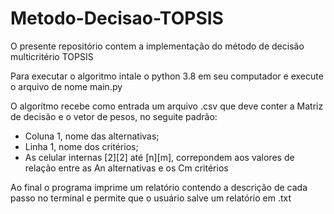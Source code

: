 # Metodo-Decisao-TOPSIS
O presente repositório contem a implementação do método de decisão multicritério TOPSIS

Para executar o algoritmo intale o python 3.8 em seu computador e execute o arquivo de nome main.py

O algorítmo recebe como entrada um arquivo .csv que deve conter a Matriz de decisão e o vetor de pesos, no seguite padrão:
  
  - Coluna 1, nome das alternativas;
  - Linha 1, nome dos critérios;
  - As celular internas [2][2] até [n][m], correpondem aos valores de relação entre as An alternativas e os Cm critérios

Ao final o programa imprime um relatório contendo a descrição de cada passo no terminal e permite que o usuário salve um relatório em .txt
